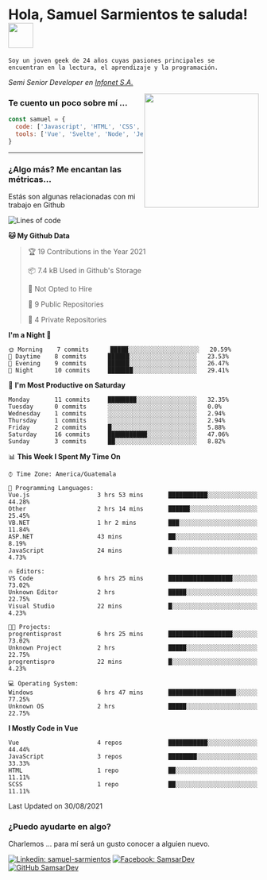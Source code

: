 <h1>Hola, Samuel Sarmientos te saluda! <img src="https://media.giphy.com/media/ZEOAnq3ockGojO0E7n/giphy.gif" width="50"></h1>
<code>Soy un joven geek de 24 años cuyas pasiones principales se
encuentran en la lectura, el aprendizaje y la programación.</code>
<br>
<p><em>Semi Senior Developer en <a href="https://www.progrentis.com/">Infonet S.A.</a>
</em></p>
<img align='right' src="https://media.giphy.com/media/du3J3cXyzhj75IOgvA/giphy.gif" width="230">

### Te cuento un poco sobre mí ...

```javascript
const samuel = {
  code: ['Javascript', 'HTML', 'CSS', 'SASS', 'Python', 'C#'],
  tools: ['Vue', 'Svelte', 'Node', 'Jest', 'Strapi']
}
```
---

### ¿Algo más? Me encantan las métricas...
Estás son algunas relacionadas con mi trabajo en Github

<!--START_SECTION:waka-->
![Lines of code](https://img.shields.io/badge/From%20Hello%20World%20I%27ve%20Written-94746%20lines%20of%20code-blue)

**🐱 My Github Data** 

> 🏆 19 Contributions in the Year 2021
 > 
> 📦 7.4 kB Used in Github's Storage 
 > 
> 🚫 Not Opted to Hire
 > 
> 📜 9 Public Repositories 
 > 
> 🔑 4 Private Repositories  
 > 
**I'm a Night 🦉** 

```text
🌞 Morning    7 commits      █████░░░░░░░░░░░░░░░░░░░░   20.59% 
🌆 Daytime    8 commits      ██████░░░░░░░░░░░░░░░░░░░   23.53% 
🌃 Evening    9 commits      ██████░░░░░░░░░░░░░░░░░░░   26.47% 
🌙 Night      10 commits     ███████░░░░░░░░░░░░░░░░░░   29.41%

```
📅 **I'm Most Productive on Saturday** 

```text
Monday       11 commits     ████████░░░░░░░░░░░░░░░░░   32.35% 
Tuesday      0 commits      ░░░░░░░░░░░░░░░░░░░░░░░░░   0.0% 
Wednesday    1 commits      ░░░░░░░░░░░░░░░░░░░░░░░░░   2.94% 
Thursday     1 commits      ░░░░░░░░░░░░░░░░░░░░░░░░░   2.94% 
Friday       2 commits      █░░░░░░░░░░░░░░░░░░░░░░░░   5.88% 
Saturday     16 commits     ███████████░░░░░░░░░░░░░░   47.06% 
Sunday       3 commits      ██░░░░░░░░░░░░░░░░░░░░░░░   8.82%

```


📊 **This Week I Spent My Time On** 

```text
⌚︎ Time Zone: America/Guatemala

💬 Programming Languages: 
Vue.js                   3 hrs 53 mins       ███████████░░░░░░░░░░░░░░   44.28% 
Other                    2 hrs 14 mins       ██████░░░░░░░░░░░░░░░░░░░   25.45% 
VB.NET                   1 hr 2 mins         ███░░░░░░░░░░░░░░░░░░░░░░   11.84% 
ASP.NET                  43 mins             ██░░░░░░░░░░░░░░░░░░░░░░░   8.19% 
JavaScript               24 mins             █░░░░░░░░░░░░░░░░░░░░░░░░   4.73%

🔥 Editors: 
VS Code                  6 hrs 25 mins       ██████████████████░░░░░░░   73.02% 
Unknown Editor           2 hrs               █████░░░░░░░░░░░░░░░░░░░░   22.75% 
Visual Studio            22 mins             █░░░░░░░░░░░░░░░░░░░░░░░░   4.23%

🐱‍💻 Projects: 
progrentisprost          6 hrs 25 mins       ██████████████████░░░░░░░   73.02% 
Unknown Project          2 hrs               █████░░░░░░░░░░░░░░░░░░░░   22.75% 
progrentispro            22 mins             █░░░░░░░░░░░░░░░░░░░░░░░░   4.23%

💻 Operating System: 
Windows                  6 hrs 47 mins       ███████████████████░░░░░░   77.25% 
Unknown OS               2 hrs               █████░░░░░░░░░░░░░░░░░░░░   22.75%

```

**I Mostly Code in Vue** 

```text
Vue                      4 repos             ███████████░░░░░░░░░░░░░░   44.44% 
JavaScript               3 repos             ████████░░░░░░░░░░░░░░░░░   33.33% 
HTML                     1 repo              ██░░░░░░░░░░░░░░░░░░░░░░░   11.11% 
SCSS                     1 repo              ██░░░░░░░░░░░░░░░░░░░░░░░   11.11%

```



 Last Updated on 30/08/2021
<!--END_SECTION:waka-->

### ¿Puedo ayudarte en algo?
Charlemos ... para mí será un gusto conocer a alguien nuevo.

[![Linkedin: samuel-sarmientos](https://img.shields.io/badge/-Samuel%20Sarmientos-blue?style=flat-square&logo=Linkedin&logoColor=white)](https://www.linkedin.com/in/samuel-sarmientos)
[![Facebook: SamsarDev](https://img.shields.io/badge/-SamsarDev-white?style=flat-square&logo=Facebook)](https://www.facebook.com/Samsar.Dev)
[![GitHub SamsarDev](https://img.shields.io/github/followers/SamsarDev?label=follow&style=social)](https://github.com/SamsarDev)
